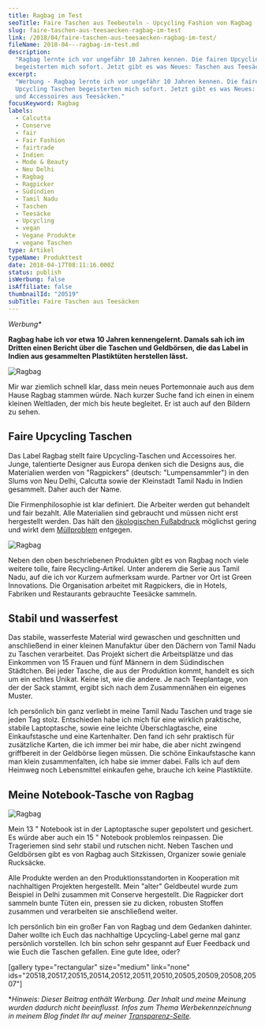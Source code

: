 ```yaml
---
title: Ragbag im Test
seoTitle: Faire Taschen aus Teebeuteln - Upcycling Fashion von Ragbag
slug: faire-taschen-aus-teesaecken-ragbag-im-test
link: /2018/04/faire-taschen-aus-teesaecken-ragbag-im-test/
fileName: 2018-04---ragbag-im-test.md
description:
  "Ragbag lernte ich vor ungefähr 10 Jahren kennen. Die fairen Upcycling Taschen
  begeisterten mich sofort. Jetzt gibt es was Neues: Taschen aus Teesäcken."
excerpt:
  "Werbung - Ragbag lernte ich vor ungefähr 10 Jahren kennen. Die fairen
  Upcycling Taschen begeisterten mich sofort. Jetzt gibt es was Neues: Taschen
  und Accessoires aus Teesäcken."
focusKeyword: Ragbag
labels:
  - Calcutta
  - Conserve
  - fair
  - Fair Fashion
  - fairtrade
  - Indien
  - Mode & Beauty
  - Neu Delhi
  - Ragbag
  - Ragpicker
  - Südindien
  - Tamil Nadu
  - Taschen
  - Teesäcke
  - Upcycling
  - vegan
  - Vegane Produkte
  - vegane Taschen
type: Artikel
typeName: Produkttest
date: 2018-04-17T08:11:16.000Z
status: publish
isWerbung: false
isAffiliate: false
thumbnailId: "20519"
subTitle: Faire Taschen aus Teesäcken
---
```


<em>Werbung\*</em>

<strong>Ragbag habe ich vor etwa 10 Jahren kennengelernt. Damals sah ich im
Dritten einen Bericht über die Taschen und Geldbörsen, die das Label in Indien
aus gesammelten Plastiktüten herstellen lässt.</strong>

![Ragbag](http://cardamonchai.com/wp-content/uploads/2018/04/41089336391_94e68fe6dd_z-400x267.jpg 'Mein "altes" Portemonnaie')

Mir war ziemlich schnell klar, dass mein neues Portemonnaie auch aus dem Hause
Ragbag stammen würde. Nach kurzer Suche fand ich einen in einem kleinen
Weltladen, der mich bis heute begleitet. Er ist auch auf den Bildern zu sehen.

## Faire Upcycling Taschen

Das Label Ragbag stellt faire Upcycling-Taschen und Accessoires her. Junge,
talentierte Designer aus Europa denken sich die Designs aus, die Materialien
werden von "Ragpickers" (deutsch: "Lumpensammler") in den Slums von Neu Delhi,
Calcutta sowie der Kleinstadt Tamil Nadu in Indien gesammelt. Daher auch der
Name.

Die Firmenphilosophie ist klar definiert. Die Arbeiter werden gut behandelt und
fair bezahlt. Alle Materialien sind gebraucht und müssen nicht erst hergestellt
werden. Das hält den
<a href="http://cardamonchai.com/2017/08/earth-overshoot-day-ein-tag-als-mahnmal/">ökologischen
Fußabdruck</a> möglichst gering und wirkt dem
<a href="http://cardamonchai.com/2017/08/kenia-sagt-plastiktueten-nein-danke/">Müllproblem</a>
entgegen.

![Ragbag](http://cardamonchai.com/wp-content/uploads/2018/04/26217748167_0021fbbd83_z-400x267.jpg)

Neben den oben beschriebenen Produkten gibt es von Ragbag noch viele weitere
tolle, faire Recycling-Artikel. Unter anderem die Serie aus Tamil Nadu, auf die
ich vor Kurzem aufmerksam wurde. Partner vor Ort ist Green Innovations. Die
Organisation arbeitet mit Ragpickers, die in Hotels, Fabriken und Restaurants
gebrauchte Teesäcke sammeln.

## Stabil und wasserfest

Das stabile, wasserfeste Material wird gewaschen und geschnitten und
anschließend in einer kleinen Manufaktur über den Dächern von Tamil Nadu zu
Taschen verarbeitet. Das Projekt sichert die Arbeitsplätze und das Einkommen von
15 Frauen und fünf Männern in dem Südindischen Städtchen. Bei jeder Tasche, die
aus der Produktion kommt, handelt es sich um ein echtes Unikat. Keine ist, wie
die andere. Je nach Teeplantage, von der der Sack stammt, ergibt sich nach dem
Zusammennähen ein eigenes Muster.

Ich persönlich bin ganz verliebt in meine Tamil Nadu Taschen und trage sie jeden
Tag stolz. Entschieden habe ich mich für eine wirklich praktische, stabile
Laptoptasche, sowie eine leichte Überschlagtasche, eine Einkaufstasche und eine
Kartenhalter. Den fand ich sehr praktisch für zusätzliche Karten, die ich immer
bei mir habe, die aber nicht zwingend griffbereit in der Geldbörse liegen
müssen. Die schöne Einkaufstasche kann man klein zusammenfalten, ich habe sie
immer dabei. Falls ich auf dem Heimweg noch Lebensmittel einkaufen gehe, brauche
ich keine Plastiktüte.

## Meine Notebook-Tasche von Ragbag

![Ragbag](http://cardamonchai.com/wp-content/uploads/2018/04/41045842032_43cbb93a24_z-400x267.jpg)

Mein 13 " Notebook ist in der Laptoptasche super gepolstert und gesichert. Es
würde aber auch ein 15 " Notebook problemlos reinpassen. Die Trageriemen sind
sehr stabil und rutschen nicht. Neben Taschen und Geldbörsen gibt es von Ragbag
auch Sitzkissen, Organizer sowie geniale Rucksäcke.

Alle Produkte werden an den Produktionsstandorten in Kooperation mit
nachhaltigen Projekten hergestellt. Mein "alter" Geldbeutel wurde zum Beispiel
in Delhi zusammen mit Conserve hergestellt. Die Ragpicker dort sammeln bunte
Tüten ein, pressen sie zu dicken, robusten Stoffen zusammen und verarbeiten sie
anschließend weiter.

Ich persönlich bin ein großer Fan von Ragbag und dem Gedanken dahinter. Daher
wollte ich Euch das nachhaltige Upcycling-Label gerne mal ganz persönlich
vorstellen. Ich bin schon sehr gespannt auf Euer Feedback und wie Euch die
Taschen gefallen. Eine gute Idee, oder?

[gallery type="rectangular" size="medium" link="none"
ids="20518,20517,20515,20514,20512,20511,20510,20505,20509,20508,20507"]

\*<em>Hinweis: Dieser Beitrag enthält Werbung. Der Inhalt und meine Meinung
wurden dadurch nicht beeinflusst. Infos zum Thema Werbekennzeichnung in meinem
Blog findet Ihr auf meiner
<a href="https://cardamonchai.com/werbung/">Transparenz-Seite</a>.</em>
